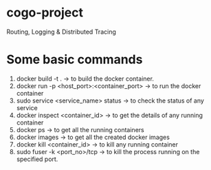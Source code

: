 # cogo-project
Routing, Logging &amp; Distributed Tracing
# Some basic commands 
1) docker build -t <name> . -> to build the docker container.
2) docker run -p <host_port>:<container_port> <name> -> to run the docker container
3) sudo service <service_name> status -> to check the status of any service
4) docker inspect <container_id> -> to get the details of any running container
5) docker ps -> to get all the running containers
6) docker images -> to get all the created docker images
7) docker kill <container_id> -> to kill any running container
8) sudo fuser -k <port_no>/tcp -> to kill the process running on the specified port.
